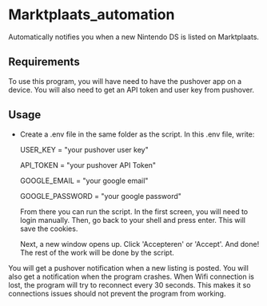 # Marktplaats_automation
Automatically notifies you when a new Nintendo DS is listed on Marktplaats.

## Requirements
To use this program, you will have need to have the pushover app on a device. You will also need to get an API token and user key from pushover.

## Usage
<ul>
  <li>Create a .env file in the same folder as the script. In this .env file, write:

  USER_KEY = "your pushover user key"
  
  API_TOKEN = "your pushover API Token"
  
  GOOGLE_EMAIL = "your google email"
  
  GOOGLE_PASSWORD = "your google password"

From there you can run the script.
In the first screen, you will need to login manually. Then, go back to your shell and press enter. This will save the cookies. 

Next, a new window opens up. Click 'Accepteren' or 'Accept'. And done! The rest of the work will be done by the script. 
</ul>
You will get a pushover notification when a new listing is posted. You will also get a notification when the program crashes. When Wifi connection is lost, the program will try to reconnect every 30 seconds. This makes it so connections issues should not prevent the program from working.

